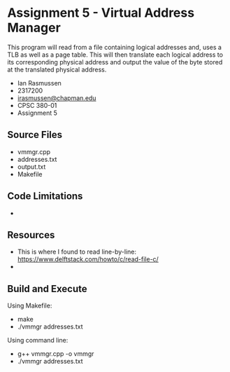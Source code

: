 # Assignment 5 - Virtual Address Manager

This program will read from a file containing logical addresses and, uses a TLB as well as a page table. This will then translate each logical address to its corresponding physical address and output the value of the byte stored at the translated physical address.

* Ian Rasmussen
* 2317200
* irasmussen@chapman.edu
* CPSC 380-01
* Assignment 5

## Source Files
* vmmgr.cpp
* addresses.txt
* output.txt
* Makefile

## Code Limitations
* 

## Resources
* This is where I found to read line-by-line: https://www.delftstack.com/howto/c/read-file-c/
* 

## Build and Execute
Using Makefile:
* make
* ./vmmgr addresses.txt

Using command line:
* g++ vmmgr.cpp -o vmmgr
* ./vmmgr addresses.txt